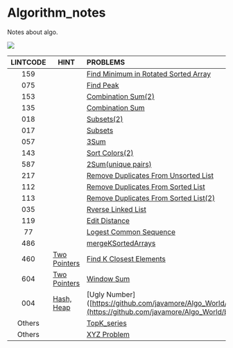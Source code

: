 # Algorithm_notes
Notes about algo.

![](https://img.shields.io/badge/language-Python-red.svg)



| LINTCODE | HINT                                                         | PROBLEMS                                                     | DIFFICULTY |
| :------: | ------------------------------------------------------------ | :----------------------------------------------------------- | :--------: |
|   159    |                                                              | [Find Minimum in Rotated Sorted Array](https://github.com/javamore/Algo_World/blob/master/Binary%20Search/Find_Minimum_in_Rotated_Sorted_%20Array.py) |   Medium   |
|   075    |                                                              | [Find Peak](https://github.com/javamore/Algo_World/blob/master/Binary%20Search/Find_Peak.py) |   Medium   |
|   153    |                                                              | [Combination Sum(2)](https://github.com/javamore/Algo_World/blob/master/Implicit%20Graph%20DFS/Combination%20Sum%20(2).py) |   Medium   |
|   135    |                                                              | [Combination Sum](https://github.com/javamore/Algo_World/blob/master/Implicit%20Graph%20DFS/Combination%20Sum.py) |   Medium   |
|   018    |                                                              | [Subsets(2)](https://github.com/javamore/Algo_World/blob/master/Implicit%20Graph%20DFS/Subsets(2).py) |   Medium   |
|   017    |                                                              | [Subsets](https://github.com/javamore/Algo_World/blob/master/Implicit%20Graph%20DFS/Subsets.py) |   Medium   |
|   057    |                                                              | [3Sum](https://github.com/javamore/Algo_World/blob/master/Two%20Pointers/3Sum.py) |   Medium   |
|   143    |                                                              | [Sort Colors(2)](https://github.com/javamore/Algo_World/blob/master/Two%20Pointers/Sort_Colors(2).py) |   Medium   |
|   587    |                                                              | [2Sum(unique pairs)](https://github.com/javamore/Algo_World/blob/master/Two%20Pointers/Two_Sum(unique%20pairs).py) |   Medium   |
|   217    |                                                              | [Remove Duplicates From Unsorted List](https://github.com/javamore/Algo_World/blob/master/VERY_Classical/Linked-List/Remove-Duplicates-from-Unsorted-List.py) |    Easy    |
|   112    |                                                              | [Remove Duplicates From Sorted List](https://github.com/javamore/Algo_World/blob/master/VERY_Classical/Linked-List/Remove-duplicates-from-sorted-list%20.py) |    Easy    |
|   113    |                                                              | [Remove Duplicates From Sorted List(2)](https://github.com/javamore/Algo_World/blob/master/VERY_Classical/Linked-List/Remove-duplicates-from-sorted-list2.py) |   Medium   |
|   035    |                                                              | [Rverse Linked List](https://github.com/javamore/Algo_World/blob/master/VERY_Classical/Linked-List/Reverse%20Linked%20List.py) |    Easy    |
|   119    |                                                              | [Edit Distance](https://github.com/javamore/Algo_World/blob/master/VERY_Classical/Edit%20Distance.py) |   Medium   |
|    77    |                                                              | [Logest Common Sequence](https://github.com/javamore/Algo_World/blob/master/VERY_Classical/Longest%20Common%20Subsequence.py) |   Medium   |
|   486    |                                                              | [mergeKSortedArrays](https://github.com/javamore/Algo_World/blob/master/VERY_Classical/mergeKSortedArrays.py) |   Medium   |
|   460    | [Two Pointers](https://github.com/javamore/Algo_World/blob/master/Two%20Pointers) | [Find K Closest Elements](https://github.com/javamore/Algo_World/blob/master/Two%20Pointers/Find%20K%20Closest%20Elements.py) |   Medium   |
|   604    | [Two Pointers](https://github.com/javamore/Algo_World/blob/master/Two%20Pointers) | [Window Sum](https://github.com/javamore/Algo_World/blob/master/Two%20Pointers/Window%20Sum.py) |    Easy    |
|   004    | [Hash, Heap](https://github.com/javamore/Algo_World/tree/master/Hash%26Heap) | [Ugly Number]([https://github.com/javamore/Algo_World/blob/master/Hash%26Heap/Ugly%20Number.py](https://github.com/javamore/Algo_World/blob/master/Hash%26Heap/Ugly Number.py)) |   Medium   |
|  Others  |                                                              | [TopK_series](https://github.com/javamore/Algo_World/blob/master/VERY_Classical/TopK_series.py) |   Medium   |
|  Others  |                                                              | [XYZ Problem](https://github.com/javamore/Algo_World/blob/master/VERY_Classical/xyz.py) |   Medium   |



